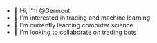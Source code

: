- 👋 Hi, I’m @Germout
- 👀 I’m interested in trading and machine learning
- 🌱 I’m currently learning computer science
- 💞️ I’m looking to collaborate on trading bots

<!---
Germout/Germout is a ✨ special ✨ repository because its `README.md` (this file) appears on your GitHub profile.
You can click the Preview link to take a look at your changes.
--->
